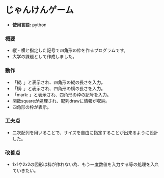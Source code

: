 
# じゃんけんゲーム
- **使用言語:** python
### 概要
- 縦・横と指定した記号で四角形の枠を作るプログラムです。
- 大学の課題として作成しました。

### 動作
- 「縦: 」と表示され、四角形の縦の長さを入力。
- 「横: 」と表示され、四角形の横の長さを入力。
- 「mark: 」と表示され、四角形の枠の記号を入力。
- 関数squareが処理され、配列drawに情報が収納。
- 四角形の枠が表示。

### 工夫点
- 二次配列を用いることで、サイズを自由に指定することが出来るように設計した。

### 改善点
- 1x1や2x2の図形は枠が作れない為、もう一度数値を入力する等の処理を入れていきたい。

